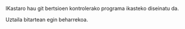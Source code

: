 IKastaro hau git bertsioen kontrolerako programa ikasteko diseinatu da.

Uztaila bitartean egin beharrekoa.
